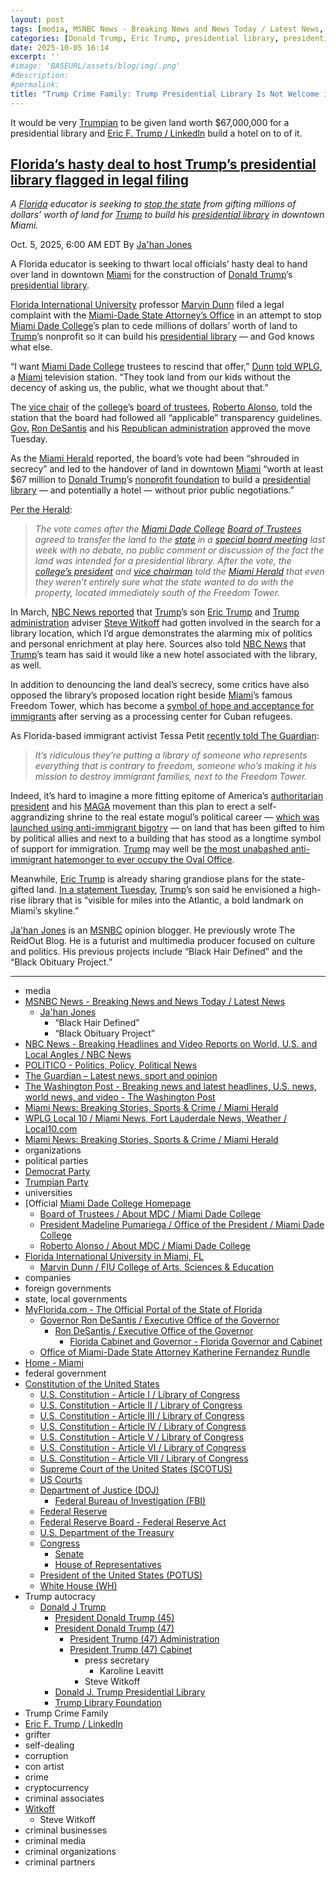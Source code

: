 ```yaml
---
layout: post
tags: [media, MSNBC News - Breaking News and News Today / Latest News, Ja’han Jones, “Black Hair Defined”, “Black Obituary Project”, NBC News - Breaking Headlines and Video Reports on World U.S. and Local Angles / NBC News, POLITICO - Politics Policy Political News, The Guardian – Latest news sport and opinion, The Washington Post - Breaking news and latest headlines U.S. news world news and video - The Washington Post, Miami News –  Breaking Stories Sports & Crime / Miami Herald, WPLG Local 10 / Miami News Fort Lauderdale News Weather / Local10.com, Miami News –  Breaking Stories Sports & Crime / Miami Herald, organizations, political parties, Democrat Party, Trumpian Party, universities, Official Miami Dade College Homepage, Board of Trustees / About MDC / Miami Dade College, President Madeline Pumariega / Office of the President / Miami Dade College, Roberto Alonso / About MDC / Miami Dade College, Florida International University in Miami FL, Marvin Dunn / FIU College of Arts Sciences & Education, companies, foreign governments, state local governments, MyFlorida.com - The Official Portal of the State of Florida, Governor Ron DeSantis / Executive Office of the Governor, Ron DeSantis / Executive Office of the Governor, Florida Cabinet and Governor - Florida Governor and Cabinet, Office of Miami-Dade State Attorney Katherine Fernandez Rundle, Home - Miami, federal government, Constitution of the United States, U.S. Constitution - Article I / Library of Congress, U.S. Constitution - Article II / Library of Congress, U.S. Constitution - Article III / Library of Congress, U.S. Constitution - Article IV / Library of Congress, U.S. Constitution - Article V / Library of Congress, U.S. Constitution - Article VI / Library of Congress, U.S. Constitution - Article VII / Library of Congress, Supreme Court of the United States (SCOTUS), US Courts, Department of Justice (DOJ), Federal Bureau of Investigation (FBI), Federal Reserve, Federal Reserve Board - Federal Reserve Act, U.S. Department of the Treasury, Congress, Senate, House of Representatives, President of the United States (POTUS), White House (WH), Trump autocracy, Donald J Trump, President Donald Trump (45), President Donald Trump (47), President Trump (47) Administration, President Trump (47) Cabinet, press secretary, Karoline Leavitt, Steve Witkoff, Donald J. Trump Presidential Library, Trump Library Foundation, Trump Crime Family, Eric F. Trump / LinkedIn, grifter, self-dealing, corruption, con artist, crime, cryptocurrency, criminal associates, Witkoff, Steve Witkoff, criminal businesses, criminal media, criminal organizations, criminal partners]
categories: [Donald Trump, Eric Trump, presidential library, presidential library/hotel, Miami Dade College, Ron DeSantis]
date: 2025-10-05 16:14
excerpt: ''
#image: 'BASEURL/assets/blog/img/.png'
#description:
#permalink:
title: "Trump Crime Family: Trump Presidential Library Is Not Welcome in Miami"
---
```


It would be very [Trumpian](https://www.donaldjtrump.com/) to be given land worth \$67,000,000 for a presidential library and [Eric F. Trump / LinkedIn](https://www.linkedin.com/in/erictrump/) build a hotel on to of it.

## [Florida’s hasty deal to host Trump’s presidential library flagged in legal filing](https://www.msnbc.com/top-stories/latest/trump-presidential-library-miami-dade-college-land-rcna235521)

*A [Florida](https://www.myflorida.gov/) educator is seeking to [stop the state](https://www.myflorida.gov/) from gifting millions of dollars’ worth of land for [Trump](https://www.donaldjtrump.com/) to build his [presidential library](http://www.trumplibrary.gov/home) in downtown Miami.*

Oct. 5, 2025, 6:00 AM EDT
By [Ja'han Jones](https://www.msnbc.com/author/jahan-jones-ncpn371241)

A Florida educator is seeking to thwart local officials’ hasty deal to hand over land in downtown [Miami](https://www.miami.gov/Home) for the construction of [Donald Trump](https://www.msnbc.com/rachel-maddow-show/maddowblog/trump-picks-convenient-time-change-tune-project-2025-agenda-rcna235375)’s [presidential library](https://www.msnbc.com/top-stories/latest/abc-news-settlement-trump-defamation-library-rcna184267).

[Florida International University](https://www.fiu.edu/) professor [Marvin Dunn](https://case.fiu.edu/about/directory/affiliated-profiles/dunn-marvin.html) filed a legal complaint with the [Miami-Dade State Attorney’s Office](https://miamisao.com/) in an attempt to stop [Miami Dade College](https://www.mdc.edu/)’s plan to cede millions of dollars’ worth of land to [Trump](https://www.donaldjtrump.com/)’s nonprofit so it can build his [presidential library](http://www.trumplibrary.gov/home) — and God knows what else.

“I want [Miami Dade College](https://www.mdc.edu/) trustees to rescind that offer,” [Dunn](https://case.fiu.edu/about/directory/affiliated-profiles/dunn-marvin.html) [told WPLG](https://www.local10.com/news/local/2025/10/01/miami-historian-files-legal-complaint-over-trump-library-vote-they-took-land-from-our-kids/), a [Miami](https://www.miami.gov/Home) television station. “They took land from our kids without the decency of asking us, the public, what we thought about that.”

The [vice chair](https://www.mdc.edu/about/leadership/trustees-roberto-alonso.aspx) of the [college](https://www.mdc.edu/)’s [board of trustees](https://www.mdc.edu/about/leadership/trustees.aspx), [Roberto Alonso](https://www.mdc.edu/about/leadership/trustees-roberto-alonso.aspx), told the station that the board had followed all “applicable” transparency guidelines. [Gov.](https://www.flgov.com/) [Ron DeSantis](https://www.flgov.com/eog/leadership/people/ron-desantis) and his [Republican administration](https://www.cabinet.myflorida.com/) approved the move Tuesday.

As the [Miami Herald](https://www.miamiherald.com/) reported, the board’s vote had been “shrouded in secrecy” and led to the handover of land in downtown [Miami](https://www.miami.gov/Home) “worth at least \$67 million to [Donald Trump](https://www.donaldjtrump.com/)’s [nonprofit foundation](http://www.trumplibrary.gov/) to build a [presidential library](http://www.trumplibrary.gov/home) — and potentially a hotel — without prior public negotiations.”

[Per the Herald](http://miamiherald.com/news/politics-government/article312300881.html):

> *The vote comes after the [Miami Dade College](https://www.mdc.edu/) [Board of Trustees](https://www.mdc.edu/about/leadership/trustees.aspx) agreed to transfer the land to the [state](https://www.myflorida.gov/) in a [special board meeting](https://www.mdc.edu/about/pdf/2025-trustee-agenda/20250923-agenda.pdf) last week with no debate, no public comment or discussion of the fact the land was intended for a presidential library. After the vote, the [college’s president](https://www.mdc.edu/president/madeline-pumariega/) and [vice chairman](https://www.mdc.edu/about/leadership/trustees-roberto-alonso.aspx) told the [Miami Herald](https://www.miamiherald.com/) that even they weren’t entirely sure what the state wanted to do with the property, located immediately south of the Freedom Tower.*

In March, [NBC News reported](https://www.nbcnews.com/politics/trump-administration/top-trump-adviser-gets-involved-fight-win-presidential-library-site-he-rcna195474) that [Trump](https://www.donaldjtrump.com/)’s son [Eric Trump](https://www.linkedin.com/in/erictrump/) and [Trump](https://www.donaldjtrump.com/) [administration](https://www.whitehouse.gov/administration/) adviser [Steve Witkoff](https://www.witkoff.com/) had gotten involved in the search for a library location, which I’d argue demonstrates the alarming mix of politics and personal enrichment at play here. Sources also told [NBC News](https://www.nbcnews.com/) that [Trump](https://www.donaldjtrump.com/)’s team has said it would like a new hotel associated with the library, as well.

In addition to denouncing the land deal’s secrecy, some critics have also opposed the library’s proposed location right beside [Miami](https://www.miami.gov/Home)’s famous Freedom Tower, which has become a [symbol of hope and acceptance for immigrants](https://www.nbcmiami.com/video/multimedia/miamis-freedom-tower-marks-100-years-as-symbol-of-new-beginnings/3666829/) after serving as a processing center for Cuban refugees.

As Florida-based immigrant activist Tessa Petit [recently told The Guardian](https://www.theguardian.com/us-news/2025/oct/01/miami-deal-for-trump-library-angers-critics):

> *It’s ridiculous they’re putting a library of someone who represents everything that is contrary to freedom, someone who’s making it his mission to destroy immigrant families, next to the Freedom Tower.*

Indeed, it’s hard to imagine a more fitting epitome of America’s [authoritarian president](https://www.donaldjtrump.com/) and his [MAGA](https://www.donaldjtrump.com/) movement than this plan to erect a self-aggrandizing shrine to the real estate mogul’s political career — [which was launched using anti-immigrant bigotry](https://www.washingtonpost.com/news/the-fix/wp/2017/06/16/theyre-rapists-presidents-trump-campaign-launch-speech-two-years-later-annotated/) — on land that has been gifted to him by political allies and next to a building that has stood as a longtime symbol of support for immigration. [Trump](https://www.donaldjtrump.com/) may well be [the most unabashed anti-immigrant hatemonger to ever occupy the Oval Office](https://www.politico.com/news/2024/10/12/trump-racist-rhetoric-immigrants-00183537).

Meanwhile, [Eric Trump](https://www.linkedin.com/in/erictrump/) is already sharing grandiose plans for the state-gifted land. [In a statement Tuesday](https://amp.miamiherald.com/news/politics-government/article312320111.html), [Trump](https://www.donaldjtrump.com/)’s son said he envisioned a high-rise library that is “visible for miles into the Atlantic, a bold landmark on Miami’s skyline.”

[Ja'han Jones](https://www.msnbc.com/author/jahan-jones-ncpn371241) is an [MSNBC](https://www.msnbc.com/) opinion blogger. He previously wrote The ReidOut Blog. He is a futurist and multimedia producer focused on culture and politics. His previous projects include “Black Hair Defined” and the “Black Obituary Project.”

----
- media
- [MSNBC News - Breaking News and News Today / Latest News](https://www.msnbc.com/)
    - [Ja'han Jones](https://www.msnbc.com/author/jahan-jones-ncpn371241)
        - “Black Hair Defined”
        - “Black Obituary Project”
- [NBC News - Breaking Headlines and Video Reports on World, U.S. and Local Angles / NBC News](https://www.nbcnews.com/)
- [POLITICO - Politics, Policy, Political News](https://www.politico.com/)
- [The Guardian – Latest news, sport and opinion](https://www.theguardian.com/)
- [The Washington Post - Breaking news and latest headlines, U.S. news, world news, and video - The Washington Post](https://www.washingtonpost.com/)
- [Miami News: Breaking Stories, Sports & Crime / Miami Herald](https://www.miamiherald.com/)
- [WPLG Local 10 / Miami News, Fort Lauderdale News, Weather / Local10.com](https://www.local10.com/undefined)
- [Miami News: Breaking Stories, Sports & Crime / Miami Herald](https://www.miamiherald.com/)
- organizations
- political parties
- [Democrat Party](https://www.democrats.org/)
- [Trumpian Party](https://www.gop.com/)
- universities
- [Official [Miami Dade College Homepage](https://www.mdc.edu/)
    - [Board of Trustees / About MDC / Miami Dade College](https://www.mdc.edu/about/leadership/trustees.aspx)
    - [President Madeline Pumariega / Office of the President / Miami Dade College](https://www.mdc.edu/president/madeline-pumariega/)
    - [Roberto Alonso / About MDC / Miami Dade College](https://www.mdc.edu/about/leadership/trustees-roberto-alonso.aspx)
- [Florida International University in Miami, FL](https://www.fiu.edu/)
    - [Marvin Dunn / FIU College of Arts, Sciences & Education](https://case.fiu.edu/about/directory/affiliated-profiles/dunn-marvin.html)
- companies
- foreign governments
- state, local governments
- [MyFlorida.com - The Official Portal of the State of Florida](https://www.myflorida.gov/)
    - [Governor Ron DeSantis / Executive Office of the Governor](https://www.flgov.com/eog/home)
        - [Ron DeSantis / Executive Office of the Governor](https://www.flgov.com/eog/leadership/people/ron-desantis)
            - [Florida Cabinet and Governor - Florida Governor and Cabinet](https://www.cabinet.myflorida.com/)
    - [Office of Miami-Dade State Attorney Katherine Fernandez Rundle](https://miamisao.com/)
- [Home - Miami](https://www.miami.gov/Home)
- federal government
- [Constitution of the United States](https://constitution.congress.gov/constitution/)
    - [U.S. Constitution - Article I / Library of Congress](https://constitution.congress.gov/constitution/article-1/)
    - [U.S. Constitution - Article II / Library of Congress](https://constitution.congress.gov/constitution/article-2/)
    - [U.S. Constitution - Article III / Library of Congress](https://constitution.congress.gov/constitution/article-3/)
    - [U.S. Constitution - Article IV / Library of Congress](https://constitution.congress.gov/constitution/article-4/)
    - [U.S. Constitution - Article V / Library of Congress](https://constitution.congress.gov/constitution/article-5/)
    - [U.S. Constitution - Article VI / Library of Congress](https://constitution.congress.gov/constitution/article-6/)
    - [U.S. Constitution - Article VII / Library of Congress](https://constitution.congress.gov/constitution/article-7/)
    - [Supreme Court of the United States (SCOTUS)](https://www.supremecourt.gov/)
    - [US Courts](https://www.uscourts.gov/)
    - [Department of Justice (DOJ)](https://www.justice.gov/)
        - [Federal Bureau of Investigation (FBI)](https://www.fbi.gov/)
    - [Federal Reserve](https;//www.federalreserve.gov/)
    - [Federal Reserve Board - Federal Reserve Act](https://www.federalreserve.gov/aboutthefed/fract.htm)
    - [U.S. Department of the Treasury](https://home.treasury.gov/)
    - [Congress](https://www.congress.gov/)
        - [Senate](https://www.senate.gov/)
        - [House of Representatives](https://www.house.gov/)
     - [President of the United States (POTUS)](https://www.whitehouse.gov/)
    - [White House (WH)](https://www.whitehouse.gov/)
- Trump autocracy
    - [Donald J Trump](https://www.donaldjtrump.com/)
        - [President Donald Trump (45)](https://trumpwhitehouse.archives.gov/)
        - [President Donald Trump (47)](https://www.whitehouse.gov/administration/donald-j-trump/)
            - [President Trump (47) Administration](https://www.whitehouse.gov/administration/)
            - [President Trump (47) Cabinet](https://www.whitehouse.gov/administration/the-cabinet/)
                - press secretary
                    - Karoline Leavitt
                - Steve Witkoff
        - [Donald J. Trump Presidential Library](http://www.trumplibrary.gov/home)
        - [Trump Library Foundation](http://www.trumplibrary.gov/)
- Trump Crime Family
- [Eric F. Trump / LinkedIn](https://www.linkedin.com/in/erictrump/)
- grifter
- self-dealing
- corruption
- con artist
- crime
- cryptocurrency
- criminal associates
- [Witkoff](https://www.witkoff.com/)
    - Steve Witkoff
- criminal businesses
- criminal media
- criminal organizations
- criminal partners
